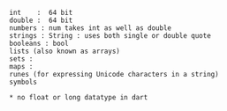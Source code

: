 
    int    :  64 bit
    double :  64 bit
    numbers : num takes int as well as double
    strings : String : uses both single or double quote
    booleans : bool
    lists (also known as arrays)
    sets : 
    maps : 
    runes (for expressing Unicode characters in a string)
    symbols

    * no float or long datatype in dart
